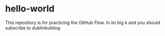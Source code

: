 # hello-world
This repository is for practicing the GitHub Flow.
hi im big k and you should subscribe to dublinbulldog
